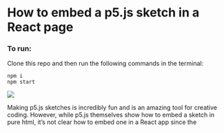 # How to embed a p5.js sketch in a React page

### To run:

Clone this repo and then run the following commands in the terminal:
```
npm i
npm start
```
![](https://miro.medium.com/max/1400/1*wdMMfT2Zb4nbBlWI3bnRtw.png)

Making p5.js sketches is incredibly fun and is an amazing tool for creative coding. However, while p5.js themselves show how to embed a sketch in pure html, it’s not clear how to embed one in a React app since the <script> tag doesn’t work the same way in a React component. Here’s how I figured out to do it:

### Make a p5.js sketch
I use their [online editor](https://editor.p5js.org/) to develop and run mine. Put the sketch in a file in the same directory as index.html, I named the file sketch.js.

### Import p5.js
Add the following code in index.html within the <head> tags
  
```<script type=”text/javascript” src=”https://cdn.jsdelivr.net/npm/p5@1.3.1/lib/p5.min.js"></script>```

This directs React to the p5.js library it uses to run your sketch.
  
### Install ScriptTag
This library is what allows you to run your sketch as a script on the webpage. Run the following command in the terminal to install it:

```npm i react-script-tag```

In the React component you want to embed the sketch in, import ScriptTag with the following line

```import ScriptTag from ‘react-script-tag’;```

and then use the following line of code wherever you want in the component’s JSX

```<ScriptTag type=”text/javascript” src=”sketch.js” />```

Keep in mind that the file name of the sketch needs to match whatever you named it.

### That’s it!
With the last line of code, you can place the sketch where you want and it’ll appear in the React page! I have a full demo repo here if you want to see the code yourself.

If you found this helpful you can follow me on [Instagram](https://instagram.com/abhi.velaga) to keep up with my latest work.

*I’m currently an undergraduate at the University of Texas at Austin studying Computer Science and Studio Art. You can find more information about me and my work at my site — [abhi.work](https://abhi.work).*
